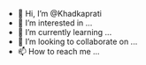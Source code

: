- 👋 Hi, I’m @Khadkaprati
- 👀 I’m interested in ...
- 🌱 I’m currently learning ...
- 💞️ I’m looking to collaborate on ...
- 📫 How to reach me ...

<!---
Khadkaprati/Khadkaprati is a ✨ special ✨ repository because its `README.md` (this file) appears on your GitHub profile.
You can click the Preview link to take a look at your changes.
--->
